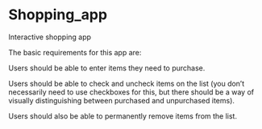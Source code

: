 # Shopping_app

Interactive shopping app

The basic requirements for this app are:

Users should be able to enter items they need to purchase.

Users should be able to check and uncheck items on the list (you don’t necessarily need to use checkboxes for this, but there should be a way of visually distinguishing between purchased and unpurchased items).

Users should also be able to permanently remove items from the list.
